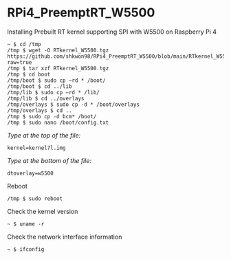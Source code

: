 # RPi4_PreemptRT_W5500
Installing Prebuilt RT kernel supporting SPI with W5500 on Raspberry Pi 4

    ~ $ cd /tmp
    /tmp $ wget -O RTkernel_W5500.tgz https://github.com/shkwon98/RPi4_PreemptRT_W5500/blob/main/RTkernel_W5500.tgz?raw=true
    /tmp $ tar xzf RTkernel_W5500.tgz
    /tmp $ cd boot
    /tmp/boot $ sudo cp –rd * /boot/ 
    /tmp/boot $ cd ../lib 
    /tmp/lib $ sudo cp –rd * /lib/ 
    /tmp/lib $ cd ../overlays 
    /tmp/overlays $ sudo cp -d * /boot/overlays 
    /tmp/overlays $ cd .. 
    /tmp $ sudo cp -d bcm* /boot/
    /tmp $ sudo nano /boot/config.txt
    
*Type at the top of the file:*

    kernel=kernel7l.img

*Type at the bottom of the file:*
    
    dtoverlay=w5500

Reboot

    /tmp $ sudo reboot
    
Check the kernel version

    ~ $ uname -r
    
Check the network interface information

    ~ $ ifconfig
    

